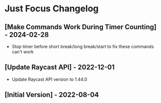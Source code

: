 # Just Focus Changelog
## [Make Commands Work During Timer Counting] - 2024-02-28
- Stop timer before short break/long break/start to fix these commands can't work

## [Update Raycast API] - 2022-12-01

- Update Raycast API version to 1.44.0

## [Initial Version] - 2022-08-04
